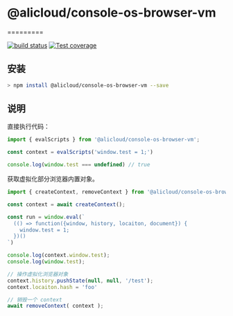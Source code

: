# @alicloud/console-os-browser-vm
=========

[![build status][travis-image]][travis-url]
[![Test coverage][codecov-image]][codecov-url]

[travis-image]: https://img.shields.io/travis/royIdoodle/alibabacloud-console-os.svg?style=flat-square
[travis-url]: https://travis-ci.org/royIdoodle/alibabacloud-console-os
[codecov-image]: https://codecov.io/gh/royIdoodle/alibabacloud-console-os/branch/master/graph/badge.svg
[codecov-url]: https://codecov.io/gh/royIdoodle/alibabacloud-console-os

## 安装

``` bash
> npm install @alicloud/console-os-browser-vm --save
```

## 说明

直接执行代码：

``` javascript
import { evalScripts } from '@alicloud/console-os-browser-vm';

const context = evalScripts('window.test = 1;')

console.log(window.test === undefined) // true
```

获取虚拟化部分浏览器内置对象。

```javascript
import { createContext, removeContext } from '@alicloud/console-os-browser-vm';

const context = await createContext();

const run = window.eval(`
  (() => function({window, history, locaiton, document}) {
    window.test = 1;
  })()
`)

console.log(context.window.test);
console.log(window.test);

// 操作虚拟化浏览器对象
context.history.pushState(null, null, '/test');
context.locaiton.hash = 'foo'

// 销毁一个 context
await removeContext( context );
```
